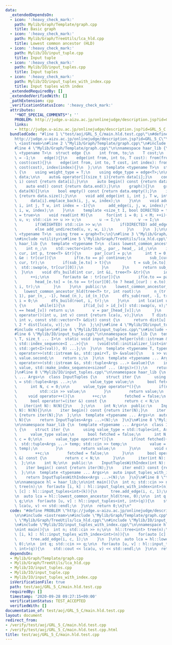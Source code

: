 ```yaml
---
data:
  _extendedDependsOn:
  - icon: ':heavy_check_mark:'
    path: Mylib/Graph/Template/graph.cpp
    title: Basic graph
  - icon: ':heavy_check_mark:'
    path: Mylib/Graph/TreeUtils/lca_hld.cpp
    title: Lowest common ancestor (HLD)
  - icon: ':heavy_check_mark:'
    path: Mylib/IO/input_tuple.cpp
    title: Input tuple
  - icon: ':heavy_check_mark:'
    path: Mylib/IO/input_tuples.cpp
    title: Input tuples
  - icon: ':heavy_check_mark:'
    path: Mylib/IO/input_tuples_with_index.cpp
    title: Input tuples with index
  _extendedRequiredBy: []
  _extendedVerifiedWith: []
  _pathExtension: cpp
  _verificationStatusIcon: ':heavy_check_mark:'
  attributes:
    '*NOT_SPECIAL_COMMENTS*': ''
    PROBLEM: http://judge.u-aizu.ac.jp/onlinejudge/description.jsp?id=GRL_5_C
    links:
    - http://judge.u-aizu.ac.jp/onlinejudge/description.jsp?id=GRL_5_C
  bundledCode: "#line 1 \"test/aoj/GRL_5_C/main.hld.test.cpp\"\n#define PROBLEM \"\
    http://judge.u-aizu.ac.jp/onlinejudge/description.jsp?id=GRL_5_C\"\n\n#include\
    \ <iostream>\n#line 2 \"Mylib/Graph/Template/graph.cpp\"\n#include <vector>\n\
    #line 4 \"Mylib/Graph/Template/graph.cpp\"\n\nnamespace haar_lib {\n  template\
    \ <typename T>\n  struct edge {\n    int from, to;\n    T cost;\n    int index\
    \ = -1;\n    edge(){}\n    edge(int from, int to, T cost): from(from), to(to),\
    \ cost(cost){}\n    edge(int from, int to, T cost, int index): from(from), to(to),\
    \ cost(cost), index(index){}\n  };\n\n  template <typename T>\n  struct graph\
    \ {\n    using weight_type = T;\n    using edge_type = edge<T>;\n\n    std::vector<std::vector<edge<T>>>\
    \ data;\n\n    auto& operator[](size_t i){return data[i];}\n    const auto& operator[](size_t\
    \ i) const {return data[i];}\n\n    auto begin() const {return data.begin();}\n\
    \    auto end() const {return data.end();}\n\n    graph(){}\n    graph(int N):\
    \ data(N){}\n\n    bool empty() const {return data.empty();}\n    int size() const\
    \ {return data.size();}\n\n    void add_edge(int i, int j, T w, int index = -1){\n\
    \      data[i].emplace_back(i, j, w, index);\n    }\n\n    void add_undirected(int\
    \ i, int j, T w, int index = -1){\n      add_edge(i, j, w, index);\n      add_edge(j,\
    \ i, w, index);\n    }\n\n    template <size_t I, bool DIRECTED = true, bool WEIGHTED\
    \ = true>\n    void read(int M){\n      for(int i = 0; i < M; ++i){\n        int\
    \ u, v; std::cin >> u >> v;\n        u -= I;\n        v -= I;\n        T w = 1;\n\
    \        if(WEIGHTED) std::cin >> w;\n        if(DIRECTED) add_edge(u, v, w, i);\n\
    \        else add_undirected(u, v, w, i);\n      }\n    }\n  };\n\n  template\
    \ <typename T>\n  using tree = graph<T>;\n}\n#line 3 \"Mylib/Graph/TreeUtils/lca_hld.cpp\"\
    \n#include <utility>\n#line 5 \"Mylib/Graph/TreeUtils/lca_hld.cpp\"\n\nnamespace\
    \ haar_lib {\n  template <typename T>\n  class lowest_common_ancestor_hld {\n\
    \    int n_;\n    std::vector<int> sub_, par_, head_, id_;\n\n    int dfs_sub(int\
    \ cur, int p, tree<T> &tr){\n      par_[cur] = p;\n      int t = 0;\n      for(auto\
    \ &e : tr[cur]){\n        if(e.to == p) continue;\n        sub_[cur] += dfs_sub(e.to,\
    \ cur, tr);\n        if(sub_[e.to] > t){\n          t = sub_[e.to];\n        \
    \  std::swap(e, tr[cur][0]);\n        }\n      }\n      return sub_[cur];\n  \
    \  }\n\n    void dfs_build(int cur, int &i, tree<T> &tr){\n      id_[cur] = i;\n\
    \      ++i;\n\n      for(auto &e : tr[cur]){\n        if(e.to == par_[cur]) continue;\n\
    \        head_[e.to] = (e.to == tr[cur][0].to ? head_[cur] : e.to);\n        dfs_build(e.to,\
    \ i, tr);\n      }\n    }\n\n  public:\n    lowest_common_ancestor_hld(){}\n \
    \   lowest_common_ancestor_hld(tree<T> tr, int root):\n      n_(tr.size()), sub_(n_,\
    \ 1), par_(n_, -1), head_(n_), id_(n_){\n      dfs_sub(root, -1, tr);\n      int\
    \ i = 0;\n      dfs_build(root, i, tr);\n    }\n\n    int lca(int u, int v) const\
    \ {\n      while(1){\n        if(id_[u] > id_[v]) std::swap(u, v);\n        if(head_[u]\
    \ == head_[v]) return u;\n        v = par_[head_[v]];\n      }\n    }\n\n    int\
    \ operator()(int u, int v) const {return lca(u, v);}\n\n    T distance(int u,\
    \ int v, const std::vector<T> &dist) const {\n      return dist[u] + dist[v] -\
    \ 2 * dist[lca(u, v)];\n    }\n  };\n}\n#line 4 \"Mylib/IO/input_tuples.cpp\"\n\
    #include <tuple>\n#line 6 \"Mylib/IO/input_tuples.cpp\"\n#include <initializer_list>\n\
    #line 6 \"Mylib/IO/input_tuple.cpp\"\n\nnamespace haar_lib {\n  template <typename\
    \ T, size_t ... I>\n  static void input_tuple_helper(std::istream &s, T &val,\
    \ std::index_sequence<I ...>){\n    (void)std::initializer_list<int>{(void(s >>\
    \ std::get<I>(val)), 0) ...};\n  }\n\n  template <typename T, typename U>\n  std::istream&\
    \ operator>>(std::istream &s, std::pair<T, U> &value){\n    s >> value.first >>\
    \ value.second;\n    return s;\n  }\n\n  template <typename ... Args>\n  std::istream&\
    \ operator>>(std::istream &s, std::tuple<Args ...> &value){\n    input_tuple_helper(s,\
    \ value, std::make_index_sequence<sizeof ... (Args)>());\n    return s;\n  }\n\
    }\n#line 8 \"Mylib/IO/input_tuples.cpp\"\n\nnamespace haar_lib {\n  template <typename\
    \ ... Args>\n  class InputTuples {\n    struct iter {\n      using value_type\
    \ = std::tuple<Args ...>;\n      value_type value;\n      bool fetched = false;\n\
    \      int N, c = 0;\n\n      value_type operator*(){\n        if(not fetched){\n\
    \          std::cin >> value;\n        }\n        return value;\n      }\n\n \
    \     void operator++(){\n        ++c;\n        fetched = false;\n      }\n\n\
    \      bool operator!=(iter &) const {\n        return c < N;\n      }\n\n   \
    \   iter(int N): N(N){}\n    };\n\n    int N;\n\n  public:\n    InputTuples(int\
    \ N): N(N){}\n\n    iter begin() const {return iter(N);}\n    iter end() const\
    \ {return iter(N);}\n  };\n\n  template <typename ... Args>\n  auto input_tuples(int\
    \ N){\n    return InputTuples<Args ...>(N);\n  }\n}\n#line 8 \"Mylib/IO/input_tuples_with_index.cpp\"\
    \n\nnamespace haar_lib {\n  template <typename ... Args>\n  class InputTuplesWithIndex\
    \ {\n    struct iter {\n      using value_type = std::tuple<int, Args ...>;\n\
    \      value_type value;\n      bool fetched = false;\n      int N;\n      int\
    \ c = 0;\n\n      value_type operator*(){\n        if(not fetched){\n        \
    \  std::tuple<Args ...> temp; std::cin >> temp;\n          value = std::tuple_cat(std::make_tuple(c),\
    \ temp);\n        }\n        return value;\n      }\n\n      void operator++(){\n\
    \        ++c;\n        fetched = false;\n      }\n\n      bool operator!=(iter\
    \ &) const {\n        return c < N;\n      }\n\n      iter(int N): N(N){}\n  \
    \  };\n\n    int N;\n\n  public:\n    InputTuplesWithIndex(int N): N(N){}\n\n\
    \    iter begin() const {return iter(N);}\n    iter end() const {return iter(N);}\n\
    \  };\n\n  template <typename ... Args>\n  auto input_tuples_with_index(int N){\n\
    \    return InputTuplesWithIndex<Args ...>(N);\n  }\n}\n#line 8 \"test/aoj/GRL_5_C/main.hld.test.cpp\"\
    \n\nnamespace hl = haar_lib;\n\nint main(){\n  int n; std::cin >> n;\n\n  hl::tree<int>\
    \ tree(n);\n  for(auto [i, k] : hl::input_tuples_with_index<int>(n)){\n    for(auto\
    \ [c] : hl::input_tuples<int>(k)){\n      tree.add_edge(i, c, 1);\n    }\n  }\n\
    \n  auto lca = hl::lowest_common_ancestor_hld(tree, 0);\n\n  int q; std::cin >>\
    \ q;\n\n  for(auto [u, v] : hl::input_tuples<int, int>(q)){\n    std::cout <<\
    \ lca(u, v) << std::endl;\n  }\n\n  return 0;\n}\n"
  code: "#define PROBLEM \"http://judge.u-aizu.ac.jp/onlinejudge/description.jsp?id=GRL_5_C\"\
    \n\n#include <iostream>\n#include \"Mylib/Graph/Template/graph.cpp\"\n#include\
    \ \"Mylib/Graph/TreeUtils/lca_hld.cpp\"\n#include \"Mylib/IO/input_tuples.cpp\"\
    \n#include \"Mylib/IO/input_tuples_with_index.cpp\"\n\nnamespace hl = haar_lib;\n\
    \nint main(){\n  int n; std::cin >> n;\n\n  hl::tree<int> tree(n);\n  for(auto\
    \ [i, k] : hl::input_tuples_with_index<int>(n)){\n    for(auto [c] : hl::input_tuples<int>(k)){\n\
    \      tree.add_edge(i, c, 1);\n    }\n  }\n\n  auto lca = hl::lowest_common_ancestor_hld(tree,\
    \ 0);\n\n  int q; std::cin >> q;\n\n  for(auto [u, v] : hl::input_tuples<int,\
    \ int>(q)){\n    std::cout << lca(u, v) << std::endl;\n  }\n\n  return 0;\n}\n"
  dependsOn:
  - Mylib/Graph/Template/graph.cpp
  - Mylib/Graph/TreeUtils/lca_hld.cpp
  - Mylib/IO/input_tuples.cpp
  - Mylib/IO/input_tuple.cpp
  - Mylib/IO/input_tuples_with_index.cpp
  isVerificationFile: true
  path: test/aoj/GRL_5_C/main.hld.test.cpp
  requiredBy: []
  timestamp: '2020-09-28 09:27:15+09:00'
  verificationStatus: TEST_ACCEPTED
  verifiedWith: []
documentation_of: test/aoj/GRL_5_C/main.hld.test.cpp
layout: document
redirect_from:
- /verify/test/aoj/GRL_5_C/main.hld.test.cpp
- /verify/test/aoj/GRL_5_C/main.hld.test.cpp.html
title: test/aoj/GRL_5_C/main.hld.test.cpp
---
```

